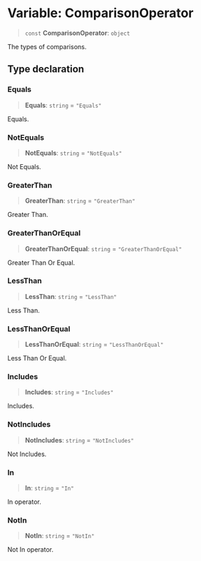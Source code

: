 # Variable: ComparisonOperator

> `const` **ComparisonOperator**: `object`

The types of comparisons.

## Type declaration

### Equals

> **Equals**: `string` = `"Equals"`

Equals.

### NotEquals

> **NotEquals**: `string` = `"NotEquals"`

Not Equals.

### GreaterThan

> **GreaterThan**: `string` = `"GreaterThan"`

Greater Than.

### GreaterThanOrEqual

> **GreaterThanOrEqual**: `string` = `"GreaterThanOrEqual"`

Greater Than Or Equal.

### LessThan

> **LessThan**: `string` = `"LessThan"`

Less Than.

### LessThanOrEqual

> **LessThanOrEqual**: `string` = `"LessThanOrEqual"`

Less Than Or Equal.

### Includes

> **Includes**: `string` = `"Includes"`

Includes.

### NotIncludes

> **NotIncludes**: `string` = `"NotIncludes"`

Not Includes.

### In

> **In**: `string` = `"In"`

In operator.

### NotIn

> **NotIn**: `string` = `"NotIn"`

Not In operator.
